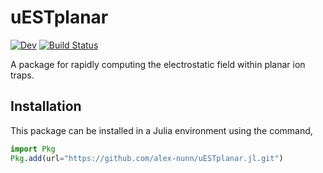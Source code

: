 # uESTplanar

[![Dev](https://img.shields.io/badge/docs-dev-blue.svg)](https://alex-nunn.github.io/uESTplanar.jl/dev/)
[![Build Status](https://github.com/alex-nunn/uESTplanar.jl/actions/workflows/CI.yml/badge.svg?branch=main)](https://github.com/alex-nunn/uESTplanar.jl/actions/workflows/CI.yml?query=branch%3Amain)

A package for rapidly computing the electrostatic field within planar ion traps.

## Installation
This package can be installed in a Julia environment using the command,

```julia
import Pkg
Pkg.add(url="https://github.com/alex-nunn/uESTplanar.jl.git")
```